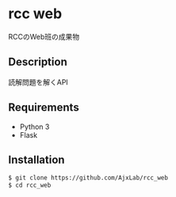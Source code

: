 rcc web
=======

RCCのWeb班の成果物


## Description
読解問題を解くAPI


## Requirements
- Python 3
- Flask


## Installation
```sh
$ git clone https://github.com/AjxLab/rcc_web
$ cd rcc_web
```
